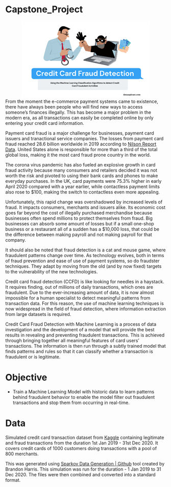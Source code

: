 # Capstone_Project
<div align="center">
  
<img src="https://github.com/NancyArmah/Capstone_Project/blob/main/ccfraud.png" width="400">
  
</div>
From the moment the e-commerce payment systems came to existence, there have always been people who will find new ways to access someone’s finances illegally. This has become a major problem in the modern era, as all transactions can easily be completed online by only entering your credit card information.

Payment card fraud is a major challenge for businesses, payment card issuers and tranactional service companies. The losses from payment card fraud reached 28.6 billion worldwide in 2019 according to [Nilson Report Data](https://nilsonreport.com/content_promo.php?id_promo=16). United States alone is responsible for more than a third of the total global loss, making it the most card fraud prone country in the world. 

The corona virus pandemic has also fueled an explosive growth in card fraud activity because many consumers and retailers decided it was not worth the risk and pivoted to using their bank cards and phones to make everyday purchases. In the UK, card payments were 75.3% higher in early April 2020 compared with a year earlier, while contactless payment limits also rose to $100, making the switch to contactless even more appealing.

Unfortunately, this rapid change was overshadowed by increased levels of fraud. It impacts consumers, merchants and issuers alike. Its economic cost goes far beyond the cost of illegally purchased merchandise because businesses often spend millions to protect themselves from fraud. Big businesses can absorb some amount of losses but if a small one-shop business or a restaurant all of a sudden has a $10,000 loss, that could be the difference between making payroll and not making payroll for that company.

It should also be noted that fraud detection is a cat and mouse game, where fraudulent patterns change over time. As technology evolves, both in terms of fraud prevention and ease of use of payment systems, so do fraudster techniques. They adapt by moving from the old (and by now fixed) targets to the vulnerability of the new technologies.

Credit card fraud detection (CCFD) is like looking for needles in a haystack. It requires finding, out of millions of daily transactions, which ones are fraudulent. Due to the ever-increasing amount of data, it is now almost impossible for a human specialist to detect meaningful patterns from transaction data. For this reason, the use of machine learning techniques is now widespread in the field of fraud detection, where information extraction from large datasets is required.

Credit Card Fraud Detection with Machine Learning is a process of data investigation and the development of a model that will provide the best results in revealing and preventing fraudulent transactions. This is achieved through bringing together all meaningful features of card users’ transactions. The information is then run through a subtly trained model that finds patterns and rules so that it can classify whether a transaction is fraudulent or is legitimate. 

# Objective

*   Train a Machine Learning Model with historic data to learn patterns behind fraudulent behavior to enable the model filter out fraudulent transactions and stop them from occurring in real-time.

#  Data

Simulated credit card transaction dataset from [Kaggle](https://www.kaggle.com/datasets/kartik2112/fraud-detection) containing legitimate and fraud transactions from the duration 1st Jan 2019 - 31st Dec 2020. It covers credit cards of 1000 customers doing transactions with a pool of 800 merchants.

This was generated using [Sparkov Data Generation | Github](https://github.com/namebrandon/Sparkov_Data_Generation) tool created by Brandon Harris. This simulation was run for the duration - 1 Jan 2019 to 31 Dec 2020. The files were then combined and converted into a standard format.
